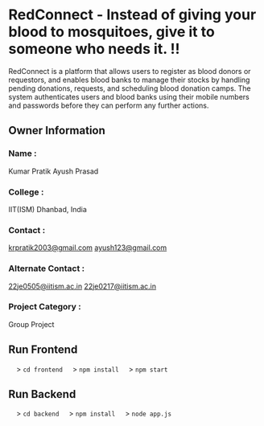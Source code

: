 # RedConnect - Instead of giving your blood to mosquitoes, give it to someone who needs it. !!

RedConnect is a platform that allows users to register as blood donors or requestors, and enables blood banks to manage their stocks by handling pending donations, requests, and scheduling blood donation camps. The system authenticates users and blood banks using their mobile numbers and passwords before they can perform any further actions.


## Owner Information

### Name :

Kumar Pratik
Ayush Prasad

### College :

IIT(ISM) Dhanbad, India

### Contact :

krpratik2003@gmail.com
ayush123@gmail.com


### Alternate Contact :

22je0505@iitism.ac.in
22je0217@iitism.ac.in

### Project Category :

Group Project

## Run Frontend

&nbsp;&nbsp;&nbsp;&nbsp;> <code>cd frontend</code>
&nbsp;&nbsp;&nbsp;&nbsp;> <code>npm install</code>
&nbsp;&nbsp;&nbsp;&nbsp;> <code>npm start</code>

## Run Backend

&nbsp;&nbsp;&nbsp;&nbsp;> <code>cd backend</code>
&nbsp;&nbsp;&nbsp;&nbsp;> <code>npm install</code>
&nbsp;&nbsp;&nbsp;&nbsp;> <code>node app.js</code>

<br/>

<!-- <div style="text-align:center;">

|                                                                                                                                                             |                                                                                                                                                             |
| ----------------------------------------------------------------------------------------------------------------------------------------------------------- | ----------------------------------------------------------------------------------------------------------------------------------------------------------- |
| [![Image 1](https://github.com/amanbhardwaj12072003/RedConnect/blob/main/ss/1.png)](https://github.com/amanbhardwaj12072003/RedConnect/blob/main/ss/1.png)    | [![Image 2](https://github.com/amanbhardwaj12072003/RedConnect/blob/main/ss/2.png)](https://github.com/amanbhardwaj12072003/RedConnect/blob/main/ss/2.png)    |
| [![Image 3](https://github.com/amanbhardwaj12072003/RedConnect/blob/main/ss/3.png)](https://github.com/amanbhardwaj12072003/RedConnect/blob/main/ss/3.png)    | [![Image 4](https://github.com/amanbhardwaj12072003/RedConnect/blob/main/ss/4.png)](https://github.com/amanbhardwaj12072003/RedConnect/blob/main/ss/4.png)    |
| [![Image 5](https://github.com/amanbhardwaj12072003/RedConnect/blob/main/ss/5.png)](https://github.com/amanbhardwaj12072003/RedConnect/blob/main/ss/5.png)    | [![Image 6](https://github.com/amanbhardwaj12072003/RedConnect/blob/main/ss/6.png)](https://github.com/amanbhardwaj12072003/RedConnect/blob/main/ss/6.png)    |
| [![Image 7](https://github.com/amanbhardwaj12072003/RedConnect/blob/main/ss/7.png)](https://github.com/amanbhardwaj12072003/RedConnect/blob/main/ss/7.png)    | [![Image 8](https://github.com/amanbhardwaj12072003/RedConnect/blob/main/ss/8.png)](https://github.com/amanbhardwaj12072003/RedConnect/blob/main/ss/8.png)    |
| [![Image 9](https://github.com/amanbhardwaj12072003/RedConnect/blob/main/ss/9.png)](https://github.com/amanbhardwaj12072003/RedConnect/blob/main/ss/9.png)    | [![Image 10](https://github.com/amanbhardwaj12072003/RedConnect/blob/main/ss/10.png)](https://github.com/amanbhardwaj12072003/RedConnect/blob/main/ss/10.png) |
| [![Image 11](https://github.com/amanbhardwaj12072003/RedConnect/blob/main/ss/11.png)](https://github.com/amanbhardwaj12072003/RedConnect/blob/main/ss/11.png) | [![Image 12](https://github.com/amanbhardwaj12072003/RedConnect/blob/main/ss/12.png)](https://github.com/amanbhardwaj12072003/RedConnect/blob/main/ss/12.png) |
| [![Image 13](https://github.com/amanbhardwaj12072003/RedConnect/blob/main/ss/13.png)](https://github.com/amanbhardwaj12072003/RedConnect/blob/main/ss/13.png) | [![Image 14](https://github.com/amanbhardwaj12072003/RedConnect/blob/main/ss/14.png)](https://github.com/amanbhardwaj12072003/RedConnect/blob/main/ss/14.png) |
| [![Image 15](https://github.com/amanbhardwaj12072003/RedConnect/blob/main/ss/15.png)](https://github.com/amanbhardwaj12072003/RedConnect/blob/main/ss/15.png) | [![Image 16](https://github.com/amanbhardwaj12072003/RedConnect/blob/main/ss/16.png)](https://github.com/amanbhardwaj12072003/RedConnect/blob/main/ss/16.png) |
| [![Image 17](https://github.com/amanbhardwaj12072003/RedConnect/blob/main/ss/17.png)](https://github.com/amanbhardwaj12072003/RedConnect/blob/main/ss/17.png) | [![Image 18](https://github.com/amanbhardwaj12072003/RedConnect/blob/main/ss/18.png)](https://github.com/amanbhardwaj12072003/RedConnect/blob/main/ss/18.png) |
| [![Image 19](https://github.com/amanbhardwaj12072003/RedConnect/blob/main/ss/19.png)](https://github.com/amanbhardwaj12072003/RedConnect/blob/main/ss/19.png) | [![Image 20](https://github.com/amanbhardwaj12072003/RedConnect/blob/main/ss/20.png)](https://github.com/amanbhardwaj12072003/RedConnect/blob/main/ss/20.png) |

</div> -->